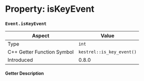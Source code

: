 
# Property: isKeyEvent
### `Event.isKeyEvent`

| Aspect | Value |
| --- | --- |
| Type | `int` |
| C++ Getter Function Symbol | `kestrel::is_key_event()` |
| Introduced | 0.8.0 |

#### Getter Description

